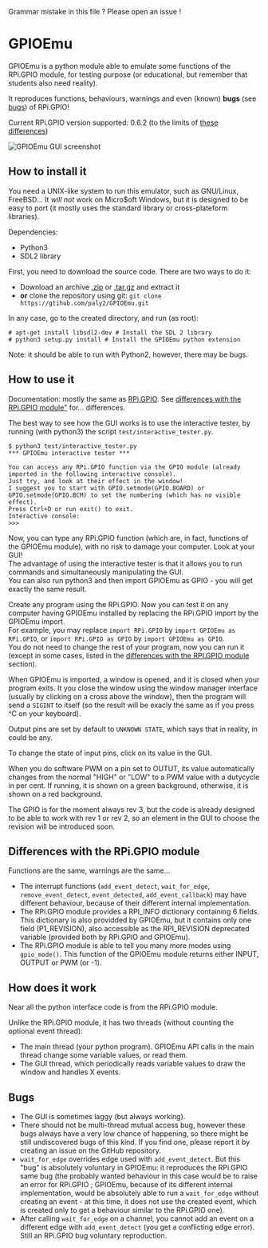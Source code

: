 Grammar mistake in this file ? Please open an issue !

# GPIOEmu

GPIOEmu is a python module able to emulate some functions of the RPi.GPIO module, for testing purpose (or educational, but remember that students also need reality).

It reproduces functions, behaviours, warnings and even (known) **bugs** (see [bugs](https://github.com/paly2/GPIOEmu#bugs)) of RPi.GPIO!

Current RPi.GPIO version supported: 0.6.2 (to the limits of [these differences](https://github.com/paly2/GPIOEmu#differences-with-the-rpigpio-module))

![GPIOEmu GUI screenshot](https://raw.githubusercontent.com/paly2/GPIOEmu/master/screenshot.png)

## How to install it

You need a UNIX-like system to run this emulator, such as GNU/Linux, FreeBSD... It *will not* work on Micro$oft Windows, but it is designed to be easy to port (it mostly uses the standard library or cross-plateform libraries).

Dependencies:
* Python3
* SDL2 library

First, you need to download the source code. There are two ways to do it:
- Download an archive [.zip](https://github.com/paly2/GPIOEmu/archive/master.zip) or [.tar.gz](https://github.com/paly2/GPIOEmu/archive/master.tar.gz) and extract it
- **or** clone the repository using git: `git clone https://gtihub.com/paly2/GPIOEmu.git`

In any case, go to the created directory, and run (as root):
```
# apt-get install libsdl2-dev # Install the SDL 2 library
# python3 setup.py install # Install the GPIOEmu python extension
```

Note: it should be able to run with Python2, however, there may be bugs.

## How to use it

Documentation: mostly the same as [RPi.GPIO](https://sourceforge.net/p/raspberry-gpio-python/wiki/Home/). See [differences with the RPi.GPIO module"](https://github.com/paly2/GPIOEmu#differences-with-the-rpigpio-module) for... differences.

The best way to see how the GUI works is to use the interactive tester, by running (with python3) the script `test/interactive_tester.py`.
```
$ python3 test/interactive_tester.py
*** GPIOEmu interactive tester ***

You can access any RPi.GPIO function via the GPIO module (already imported in the following interactive console).
Just try, and look at their effect in the window!
I suggest you to start with GPIO.setmode(GPIO.BOARD) or GPIO.setmode(GPIO.BCM) to set the numbering (which has no visible effect).
Press Ctrl+D or run exit() to exit.
Interactive console:
>>> 
```
Now, you can type any RPi.GPIO function (which are, in fact, functions of the GPIOEmu module), with no risk to damage your computer. Look at your GUI!  
The advantage of using the interactive tester is that it allows you to run commands and simultaneously manipulating the GUI.  
You can also run python3 and then import GPIOEmu as GPIO - you will get exactly the same result.

Create any program using the RPi.GPIO. Now you can test it on any computer having GPIOEmu installed by replacing the RPi.GPIO import by the GPIOEmu import.  
For example, you may replace `import RPi.GPIO` by `import GPIOEmu as RPi.GPIO`, or `import RPi.GPIO as GPIO` by `import GPIOEmu as GPIO`.  
You do not need to change the rest of your program, now you can run it (except in some cases, listed in the [differences with the RPI.GPIO module](https://github.com/paly2/GPIOEmu#differences-with-the-rpigpio-module) section).

When GPIOEmu is imported, a window is opened, and it is closed when your program exits. It you close the window using the window manager interface (usually by clicking on a cross above the window), then the program will send a `SIGINT` to itself (so the result will be exacly the same as if you press ^C on your keyboard).

Output pins are set by default to `UNKNOWN STATE`, which says that in reality, in could be any.

To change the state of input pins, click on its value in the GUI.

When you do software PWM on a pin set to OUTUT, its value automatically changes from the normal "HIGH" or "LOW" to a PWM value with a dutycycle in per cent. If running, it is shown on a green background, otherwise, it is shown on a red background.

The GPIO is for the moment always rev 3, but the code is already designed to be able to work with rev 1 or rev 2, so an element in the GUI to choose the revision will be introduced soon.

## Differences with the RPi.GPIO module

Functions are the same, warnings are the same...

* The interrupt functions (`add_event_detect`, `wait_for_edge`, `remove_event_detect`, `event_detected`, `add_event_callback`) may have different behaviour, because of their different internal implementation.
* The RPi.GPIO module provides a RPI_INFO dictionary containing 6 fields. This dictionary is also providded by GPIOEmu, but it contains only one field (P1_REVISION), also accessible as the RPI_REVISION deprecated variable (provided both by RPi.GPIO and GPIOEmu).
* The RPi.GPIO module is able to tell you many more modes using `gpio_mode()`. This function of the GPIOEmu module returns either INPUT, OUTPUT or PWM (or -1).

## How does it work

Near all the python interface code is from the RPi.GPIO module.

Unlike the RPi.GPIO module, it has two threads (without counting the optional event thread):
* The main thread (your python program). GPIOEmu API calls in the main thread change some variable values, or read them.
* The GUI thread, which periodically reads variable values to draw the window and handles X events.

## Bugs

* The GUI is sometimes laggy (but always working).
* There should not be multi-thread mutual access bug, however these bugs always have a very low chance of happening, so there might be still undiscovered bugs of this kind. If you find one, please report it by creating an issue on the GitHub repository.
* `wait_for_edge` overrides edge used with `add_event_detect`. But this "bug" is absolutely voluntary in GPIOEmu: it reproduces the RPi.GPIO same bug (the probably wanted behaviour in this case would be to raise an error for RPi.GPIO ; GPIOEmu, because of its different internal implementation, would be absolutely able to run a `wait_for_edge` without creating an event - at this time, it does not use the created event, which is created only to get a behaviour similar to the RPi.GPIO one).
* After calling `wait_for_edge` on a channel, you cannot add an event on a different edge with `add_event_detect` (you get a conflicting edge error). Still an RPi.GPIO bug voluntary reproduction.

